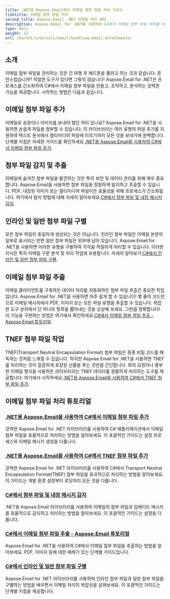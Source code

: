 ```yaml
---
title: .NET용 Aspose.Email에서 이메일 첨부 파일 처리 가이드
linktitle: 이메일 첨부 파일 처리
second_title: Aspose.Email .NET 이메일 처리 API
description: Aspose.Email for .NET을 사용하여 C#에서 이메일 첨부 파일 처리를 마스터하세요. 단계별 가이드로 첨부 파일 추가, 감지, 추출 및 구별을 살펴보세요.
type: docs
weight: 12
url: /ko/net/tutorials/email/handling-email-attachments/
---
```

## 소개

이메일 첨부 파일을 관리하는 것은 긴 여행 후 헤드폰을 풀려고 하는 것과 같습니다. 혼란스럽습니까? 적절한 도구가 있다면 그렇지 않습니다! Aspose.Email for .NET은 프로세스를 간소화하여 C#에서 이메일 첨부 파일을 만들고, 조작하고, 분석하는 강력한 기능을 제공합니다. 시작하는 방법은 다음과 같습니다.  

## 이메일 첨부 파일 추가  

 이메일로 송장이나 이미지를 보내야 했던 적이 있나요? Aspose.Email for .NET을 사용하면 손쉽게 파일을 첨부할 수 있습니다. 이 라이브러리는 여러 유형의 파일 추가를 지원하여 텍스트 문서에서 멀티미디어 파일에 이르기까지 모든 것을 보내기에 완벽합니다. 단계별 지침은 자세한 가이드를 확인하세요.[.NET용 Aspose.Email을 사용하여 C#에서 이메일 첨부 파일 추가](./add-email-attachments-in-csharp/).  

## 첨부 파일 감지 및 추출  

이메일에 숨겨진 첨부 파일을 발견하는 것은 특히 보안 및 데이터 관리를 위해 매우 중요합니다. Aspose.Email을 사용하면 첨부 파일을 정밀하게 탐지하고 추출할 수 있습니다. PDF, 내장된 이미지 또는 멀티미디어 파일이든 효율성을 위해 프로세스가 간소화됩니다. 여기에서 탐지 방법에 대해 자세히 알아보세요.[C#에서 첨부 파일 및 내장 메시지 감지](./detecting-attachment-and-embedded-message-in-csharp/).  

## 인라인 및 일반 첨부 파일 구별  

 모든 첨부 파일이 동일하게 생성되는 것은 아닙니다. 인라인 첨부 파일은 이메일 본문의 일부로 표시되는 반면 일반 첨부 파일은 외부에 남아 있습니다. Aspose.Email for .NET을 사용하면 이러한 유형을 구별하여 각각을 적절하게 처리할 수 있습니다. 이러한 지식은 특히 이메일 구문 분석 및 처리 작업에 유용합니다. 자세히 알아보기:[C#에서 인라인 및 일반 첨부 파일 구별](./distinguishing-inline-and-regular-attachments-in-csharp/).  

## 이메일 첨부 파일 추출  

이메일 클라이언트를 구축하든 데이터 처리를 자동화하든 첨부 파일 추출은 중요한 작업입니다. Aspose.Email for .NET을 사용하면 아주 쉽게 할 수 있습니다! 몇 줄의 코드만으로 이메일 메시지에서 PDF, 이미지 또는 모든 파일 유형을 추출할 수 있습니다. 복잡한 도구 상자에서 단 하나의 항목을 뽑아내는 것을 상상해 보세요. 그만큼 정확합니다! 이 기능을 구현하는 방법은 여기에서 확인하세요.[C#에서 이메일 첨부 파일 추출 - Aspose.Email 튜토리얼](./extract-email-attachments-in-csharp/).  

## TNEF 첨부 파일 작업  

 TNEF(Transport Neutral Encapsulation Format) 첨부 파일은 종종 비밀 코드를 해독하는 것처럼 느껴질 수 있습니다. 하지만 Aspose.Email for .NET을 사용하면 TNEF를 처리하는 것이 깔끔하게 포장된 선물을 푸는 것만큼 간단합니다. 회의 요청이나 풍부한 이메일 형식을 사용하든 라이브러리는 TNEF 데이터를 원활하게 처리하는 도구를 제공합니다. 여기에서 시작하세요:[.NET용 Aspose.Email을 사용하여 C#에서 TNEF 첨부 파일 추가](./add-tnef-attachments-in-csharp/).  

## 이메일 첨부 파일 처리 튜토리얼
### [.NET용 Aspose.Email을 사용하여 C#에서 이메일 첨부 파일 추가](./add-email-attachments-in-csharp/)
강력한 Aspose.Email for .NET 라이브러리를 사용하여 C# 애플리케이션에서 이메일 첨부 파일을 효율적으로 처리하는 방법을 알아보세요. 이 포괄적인 가이드는 설정 프로세스와 이메일 메시지 생성을 다룹니다.
### [.NET용 Aspose.Email을 사용하여 C#에서 TNEF 첨부 파일 추가](./add-tnef-attachments-in-csharp/)
강력한 Aspose.Email for .NET 라이브러리를 사용하여 C#에서 Transport Neutral Encapsulation Format(TNEF) 첨부 파일을 효과적으로 처리하는 방법을 알아보세요. 이 가이드는 개발 환경 설정부터 로딩까지 모든 것을 다룹니다.
### [C#에서 첨부 파일 및 내장 메시지 감지](./detecting-attachment-and-embedded-message-in-csharp/)
.NET용 Aspose.Email 라이브러리를 사용하여 이메일의 첨부 파일과 임베디드 메시지를 효율적으로 감지하고 처리하는 방법을 알아보세요. 이 포괄적인 가이드는 설정을 다룹니다.
### [C#에서 이메일 첨부 파일 추출 - Aspose.Email 튜토리얼](./extract-email-attachments-in-csharp/)
Aspose.Email for .NET을 사용하여 C#에서 이메일 첨부 파일을 추출하는 방법을 알아보세요. PDF, 이미지 등에 대한 예제가 있는 단계별 가이드입니다.
### [C#에서 인라인 및 일반 첨부 파일 구별](./distinguishing-inline-and-regular-attachments-in-csharp/)
Aspose.Email for .NET 라이브러리를 사용하여 인라인 첨부 파일과 일반 첨부 파일을 구별하는 방법을 배우면서 이메일 처리의 복잡성을 살펴보세요. 이 포괄적인 가이드는 단계별 지침을 제공합니다.
